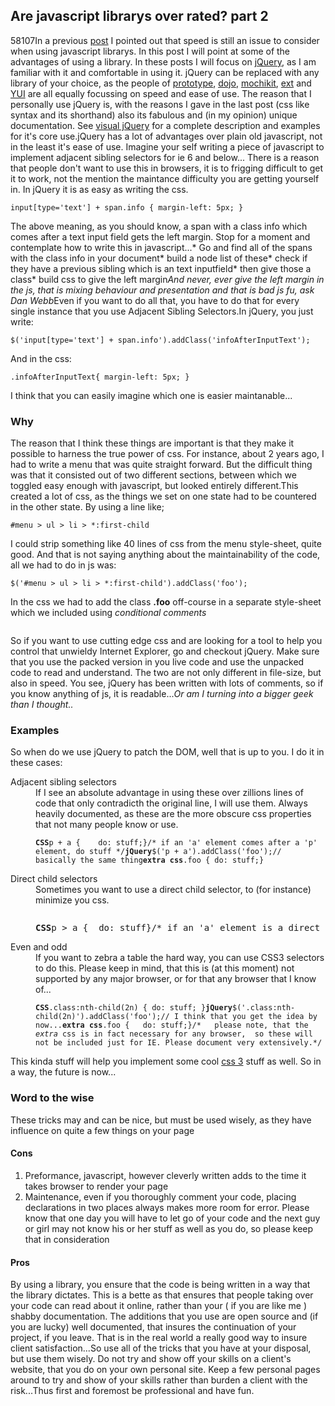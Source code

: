 <article><h2>Are javascript librarys over rated? part 2</h2><time><span class="day">5</span><span class="month">8</span><span class="year">107</span></time>In a previous <a href="http://www.wnas.nl/2007/07/28/are-javascript-librarys-over-rated/">post</a> I pointed out that speed is still an issue to consider when using javascript librarys. In this post I will point at some of the advantages of using a library. In these posts I will focus on <a href="http://www.jquery.com">jQuery</a>, as I am familiar with it and comfortable in using it. jQuery can be replaced with any library of your choice, as the people of <a href="http://www.prototype.org/">prototype</a>, <a href="http://dojotoolkit.org/">dojo</a>, <a href="http://mochikit.com/">mochikit</a>, <a href="http://extjs.com/">ext</a> and <a href="http://developer.yahoo.com/yui">YUI</a> are all equally focussing on speed and ease of use. The reason that I personally use jQuery is, with the reasons I gave in the last post (css like syntax and its shorthand) also its fabulous and (in my opinion) unique documentation. See <a href="http://www.visualjquery.com/">visual jQuery</a> for a complete description and examples for it's core use.<!--more-->jQuery has a lot of advantages over plain old javascript, not in the least it's ease of use. Imagine your self writing a piece of javascript to implement adjacent sibling selectors for ie 6 and below... There is a reason that people don't want to use this in browsers, it is to frigging difficult to get it to work, not the mention the maintance difficulty you are getting yourself in. In jQuery it is as easy as writing the css.<pre><code>input[type='text'] + span.info { margin-left: 5px; }</code></pre>The above meaning, as you should know, a span with a class info which comes after a text input field gets the left margin. Stop for a moment and contemplate how to write this in javascript...* Go and find all of the spans with the class info in your document* build a node list of these* check if they have a previous sibling which is an text inputfield* then give those a class* build css to give the left margin<em>And never, ever give the left margin in the js, that is mixing behaviour and presentation and that is bad js fu, ask Dan Webb</em>Even if you want to do all that, you have to do that for every single instance that you use Adjacent Sibling Selectors.In jQuery, you just write:<pre><code>$('input[type='text'] + span.info').addClass('infoAfterInputText');</code></pre>And in the css:<pre><code>.infoAfterInputText{ margin-left: 5px; }</code></pre>I think that you can easily imagine which one is easier maintanable...<h3>Why</h3>The reason that I think these things are important is that they make it possible to harness the true power of css. For instance, about 2 years ago, I had to write a menu that was quite straight forward. But the difficult thing was that it consisted out of two different sections, between which we toggled easy enough with javascript, but looked entirely different.This created a lot of css, as the things we set on one state had to be countered in the other state. By using a line like;<pre><code>#menu &gt; ul &gt; li &gt; *:first-child</code></pre>I could strip something like 40 lines of css from the menu style-sheet, quite good. And that is not saying anything about the maintainability of the code, all we had to do in js was:<pre><code>$('#menu &gt; ul &gt; li &gt; *:first-child').addClass('foo');</code></pre>In the css we had to add the class <strong>.foo</strong> off-course in a separate style-sheet which we included using <em>conditional comments</em><pre><code><!--[if lte IE 6]>	Stuff you want only IE to see	like css or js files you use to 'educate' IE< ![endif]--></code></pre>So if you want to use cutting edge css and are looking for a tool to help you control that unwieldy Internet Explorer, go and checkout jQuery. Make sure that you use the packed version in you live code and use the unpacked code to read and understand. The two are not only different in file-size, but also in speed. You see, jQuery has been written with lots of comments, so if you know anything of js, it is readable...<em>Or am I turning into a bigger geek than I thought..</em><h3>Examples</h3>So when do we use jQuery to patch the DOM, well that is up to you. I do it in these cases:<dl> <dt>Adjacent sibling selectors</dt> <dd>If I see an absolute advantage in using these over zillions lines of code that only contradicth the original line,  I will use them. Always heavily documented, as these are the more obscure css properties that not many people know or use.</dd> <dd><pre><code><strong>CSS</strong>p + a {	do: stuff;}/* if an 'a' element comes after a 'p' element, do stuff */<strong>jQuery</strong>$('p + a').addClass('foo');// basically the same thing<strong>extra css</strong>.foo {	do: stuff;}</code></pre></dd><dt>Direct child selectors</dt> <dd>Sometimes you want to use a direct child selector, to (for instance) minimize you css.</dd> <dd><code> </code><pre><strong>CSS</strong>p &gt; a {	do: stuff}/* if an 'a' element is a direct child of an 'p' element, do stuff */<strong>jQuery</strong>$('p &gt; a').addClass('foo');// again the same thing<strong>extra CSS</strong>.foo {	do: stuff;}</pre></dd><dt>Even and odd</dt> <dd>If you want to zebra a table the hard way, you can use CSS3 selectors to do this. Please keep in mind, that this is (at this moment) not supported by any major browser, or for that any browser that I know of...</dd> <dd><pre><code><strong>CSS</strong>.class:nth-child(2n) { do: stuff; }<strong>jQuery</strong>$('.class:nth-child(2n)').addClass('foo');// I think that you get the idea by now...<strong>extra css</strong>.foo {	do: stuff;}/*	please note, that the <em>extra</em> css is in fact necessary for any browser,	so these will not be included just for IE. Please document very extensively.*/</code></pre></dd></dl>This kinda stuff will help you implement some cool <a href="http://www.w3.org/TR/2001/CR-css3-selectors-20011113/%23nth-child-pseudo">css 3</a> stuff as well. So in a way, the future is now...<h3>Word to the wise</h3>These tricks may and can be nice, but must be used wisely, as they have influence on quite a few things on your page<h4>Cons</h4><ol>	<li>Preformance, javascript, however cleverly written adds to the time it takes browser to render your page</li>	<li>Maintenance, even if you thoroughly comment your code, placing declarations in two places always makes more room for error. Please know that one day you will have to let go of your code and the next guy or girl may not know his or her stuff as well as you do, so please keep that in consideration</li></ol><h4>Pros</h4>By using a library, you ensure that the code is being written in a way that the library dictates. This is a bette as that ensures that people taking over your code can read about it online, rather than your ( if you are like me ) shabby documentation. The additions that you use are open source and (if you are lucky) well documented, that insures the continuation of your project, if you leave. That is in the real world a really good way to insure client satisfaction...So use all of the tricks that you have at your disposal, but use them wisely. Do not try and show off your skills on a client's website, that you do on your own personal site. Keep a few personal pages around to try and show of your skills rather than burden a client with the risk...Thus first and foremost be professional and have fun.</article>